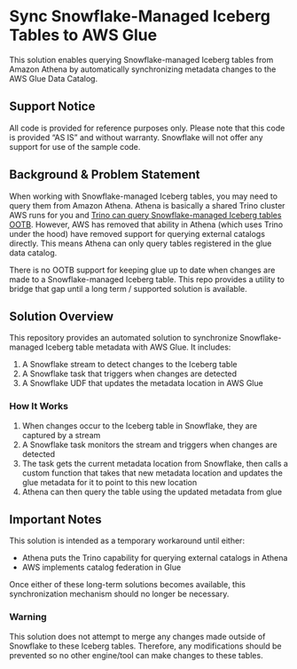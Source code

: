 # Sync Snowflake-Managed Iceberg Tables to AWS Glue

This solution enables querying Snowflake-managed Iceberg tables from Amazon Athena by automatically synchronizing metadata changes to the AWS Glue Data Catalog.

## Support Notice

All code is provided for reference purposes only. Please note that this code is provided “AS IS” and without warranty. Snowflake will not offer any support for use of the sample code.

## Background & Problem Statement

When working with Snowflake-managed Iceberg tables, you may need to query them from Amazon Athena. Athena is basically a shared Trino cluster AWS runs for you and [Trino can query Snowflake-managed Iceberg tables OOTB](https://trino.io/docs/current/object-storage/metastores.html#iceberg-snowflake-catalog). However, AWS has removed that ability in Athena (which uses Trino under the hood) have removed support for querying external catalogs directly. This means Athena can only query tables registered in the glue data catalog.

There is no OOTB support for keeping glue up to date when changes are made to a Snowflake-managed Iceberg table. This repo provides a utility to bridge that gap until a long term / supported solution is available. 

## Solution Overview

This repository provides an automated solution to synchronize Snowflake-managed Iceberg table metadata with AWS Glue. It includes:

1. A Snowflake stream to detect changes to the Iceberg table
2. A Snowflake task that triggers when changes are detected
3. A Snowflake UDF that updates the metadata location in AWS Glue

### How It Works

1. When changes occur to the Iceberg table in Snowflake, they are captured by a stream
2. A Snowflake task monitors the stream and triggers when changes are detected
3. The task gets the current metadata location from Snowflake, then calls a custom function that takes that new metadata location and updates the glue metadata for it to point to this new location
4. Athena can then query the table using the updated metadata from glue

## Important Notes

This solution is intended as a temporary workaround until either:
- Athena puts the Trino capability for querying external catalogs in Athena
- AWS implements catalog federation in Glue

Once either of these long-term solutions becomes available, this synchronization mechanism should no longer be necessary.

### Warning

This solution does not attempt to merge any changes made outside of Snowflake to these Iceberg tables. Therefore, any modifications should be prevented so no other engine/tool can make changes to these tables.
